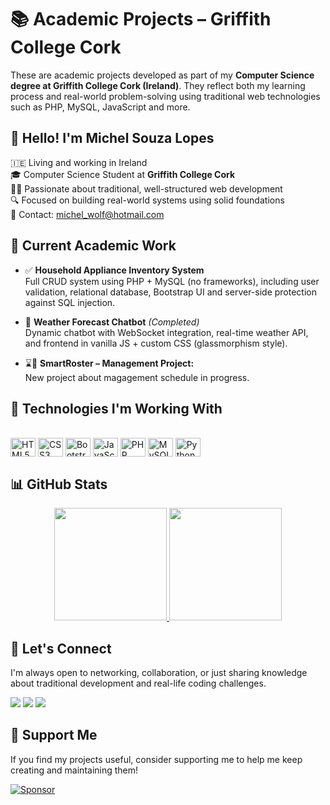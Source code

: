 # 📚 Academic Projects – Griffith College Cork

These are academic projects developed as part of my **Computer Science degree at Griffith College Cork (Ireland)**. They reflect both my learning process and real-world problem-solving using traditional web technologies such as PHP, MySQL, JavaScript and more.

## 👋 Hello! I'm Michel Souza Lopes

🇮🇪 Living and working in Ireland  
🎓 Computer Science Student at **Griffith College Cork**  
👨‍💻 Passionate about traditional, well-structured web development  
🔍 Focused on building real-world systems using solid foundations  
📧 Contact: michel_wolf@hotmail.com


## 📘 Current Academic Work

- ✅ **Household Appliance Inventory System**  
  Full CRUD system using PHP + MySQL (no frameworks), including user validation, relational database, Bootstrap UI and server-side protection against SQL injection.

- 🔨 **Weather Forecast Chatbot** *(Completed)*  
  Dynamic chatbot with WebSocket integration, real-time weather API, and frontend in vanilla JS + custom CSS (glassmorphism style).

- ⌛🔨 **SmartRoster – Management Project:**  
  New project about magagement schedule in progress.



## 🧰 Technologies I'm Working With

<div style="display: inline_block"><br>    
  <img align="center" alt="HTML5" height="30" width="40" src="https://cdn.jsdelivr.net/gh/devicons/devicon/icons/html5/html5-original.svg" />
  <img align="center" alt="CSS3" height="30" width="40" src="https://cdn.jsdelivr.net/gh/devicons/devicon/icons/css3/css3-original.svg" />
  <img align="center" alt="Bootstrap" height="30" width="40" src="https://cdn.jsdelivr.net/gh/devicons/devicon/icons/bootstrap/bootstrap-original.svg" />
  <img align="center" alt="JavaScript" height="30" width="40" src="https://cdn.jsdelivr.net/gh/devicons/devicon/icons/javascript/javascript-original.svg" />
  <img align="center" alt="PHP" height="30" width="40" src="https://cdn.jsdelivr.net/gh/devicons/devicon/icons/php/php-original.svg" />
  <img align="center" alt="MySQL" height="30" width="40" src="https://cdn.jsdelivr.net/gh/devicons/devicon/icons/mysql/mysql-original-wordmark.svg" />
  <img align="center" alt="Python" height="30" width="40" src="https://cdn.jsdelivr.net/gh/devicons/devicon/icons/python/python-original.svg" />
</div>


## 📊 GitHub Stats

<div align="center">
  <a href="https://github.com/LordDevs">
    <img height="180em" src="https://github-readme-stats.vercel.app/api?username=LordDevs&show_icons=true&theme=dark&include_all_commits=true&count_private=true"/>
    <img height="180em" src="https://github-readme-stats.vercel.app/api/top-langs/?username=LordDevs&layout=compact&langs_count=10&theme=dark&hide=html,css,scss"/>
  </a>
</div>



## 💬 Let's Connect

I'm always open to networking, collaboration, or just sharing knowledge about traditional development and real-life coding challenges.

<div> 
  <a href="https://www.linkedin.com/in/michel-souza-lopes-1ba37b1a2" target="_blank"><img src="https://img.shields.io/badge/-LinkedIn-%230077B5?style=for-the-badge&logo=linkedin&logoColor=white"></a>
  <a href="mailto:michel_wolf@hotmail.com"><img src="https://img.shields.io/badge/-Email-%23333?style=for-the-badge&logo=gmail&logoColor=white"></a>
  <a href="https://instagram.com/michel.souzal" target="_blank"><img src="https://img.shields.io/badge/-Instagram-%23E4405F?style=for-the-badge&logo=instagram&logoColor=white"></a> 
</div>

## 💖 Support Me

If you find my projects useful, consider supporting me to help me keep creating and maintaining them!

[![Sponsor](https://img.shields.io/badge/-Sponsor-%23EA4AAA?style=for-the-badge&logo=github-sponsors&logoColor=white)](https://github.com/sponsors/LordDevs)
